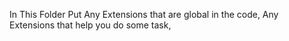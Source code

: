 In This Folder Put Any Extensions that are global in the code, Any Extensions that help you do some task,
